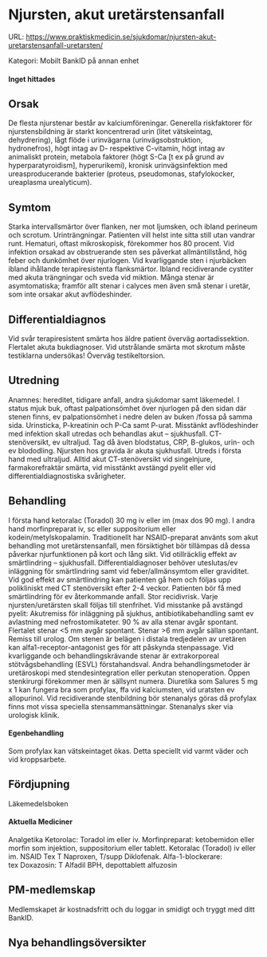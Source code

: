 # Njursten, akut uretärstensanfall

URL: https://www.praktiskmedicin.se/sjukdomar/njursten-akut-uretarstensanfall-uretarsten/



Kategori: Mobilt BankID på annan enhet

#### Inget hittades

## Orsak

De flesta njurstenar består av kalciumföreningar. Generella riskfaktorer för njurstensbildning är starkt koncentrerad urin (litet vätskeintag, dehydrering), lågt flöde i urinvägarna (urinvägsobstruktion, hydronefros), högt intag av D- respektive C-vitamin, högt intag av animaliskt protein, metabola faktorer (högt S-Ca [t ex på grund av hyperparatyroidism], hyperurikemi), kronisk urinvägsinfektion med ureasproducerande bakterier (proteus, pseudomonas, stafylokocker, ureaplasma urealyticum).

## Symtom

Starka intervallsmärtor över flanken, ner mot ljumsken, och ibland perineum och scrotum. Urinträngningar. Patienten vill helst inte sitta still utan vandrar runt.
Hematuri, oftast mikroskopisk, förekommer hos 80 procent.
Vid infektion orsakad av obstruerande sten ses påverkat allmäntillstånd, hög feber och dunkömhet över njurlogen.
Vid kvarliggande sten i njurbäcken ibland ihållande terapiresistenta flanksmärtor.
Ibland recidiverande cystiter med akuta trängningar och sveda vid miktion.
Många stenar är asymtomatiska; framför allt stenar i calyces men även små stenar i uretär, som inte orsakar akut avflödeshinder.

## Differentialdiagnos

Vid svår terapiresistent smärta hos äldre patient överväg aortadissektion. Flertalet akuta bukdiagnoser. Vid utstrålande smärta mot skrotum måste testiklarna undersökas! Överväg testikeltorsion.

## Utredning

Anamnes: hereditet, tidigare anfall, andra sjukdomar samt läkemedel.
I status mjuk buk, oftast palpationsömhet över njurlogen på den sidan där stenen finns, ev palpationsömhet i nedre delen av buken /fossa på samma sida.
Urinsticka, P-kreatinin och P-Ca samt P-urat.
Misstänkt avflödeshinder med infektion skall utredas och behandlas akut – sjukhusfall. CT-stenöversikt, ev ultraljud. Tag då även blodstatus, CRP, B-glukos, urin- och ev blododling.
Njursten hos gravida är akuta sjukhusfall. Utreds i första hand med ultraljud.
Alltid akut CT-stenöversikt vid singelnjure, farmakorefraktär smärta, vid misstänkt avstängd pyelit eller vid differentialdiagnostiska svårigheter.

## Behandling

I första hand ketoralac (Toradol) 30 mg iv eller im (max dos 90 mg). I andra hand morfinpreparat iv, sc eller suppositorium eller kodein/metylskopalamin.
Traditionellt har NSAID-preparat använts som akut behandling mot uretärstensanfall, men försiktighet bör tillämpas då dessa påverkar njurfunktionen på kort och lång sikt.
Vid otillräcklig effekt av smärtlindring – sjukhusfall. Differentialdiagnoser behöver uteslutas/ev inläggning för smärtlindring samt vid feber/allmänsymtom eller graviditet.
Vid god effekt av smärtlindring kan patienten gå hem och följas upp polikliniskt med CT stenöversikt efter 2-4 veckor. Patienten bör få med smärtlindring för ev återkommande anfall. Stor recidivrisk.
Varje njursten/uretärsten skall följas till stenfrihet.
Vid misstanke på avstängd pyelit: Akutremiss för inläggning på sjukhus, antibiotikabehandling samt ev avlastning med nefrostomikateter.
90 % av alla stenar avgår spontant. Flertalet stenar <5 mm avgår spontant. Stenar >6 mm avgår sällan spontant. Remiss till urolog. Om stenen är belägen i distala tredjedelen av uretären kan alfa1-receptor-antagonist ges för att påskynda stenpassage.
Vid kvarliggande och behandlingskrävande stenar är extrakorporeal stötvågsbehandling (ESVL) förstahandsval. Andra behandlingsmetoder är uretäroskopi med stendesintegration eller perkutan stenoperation. Öppen stenkirurgi förekommer men är sällsynt numera.
Diuretika som Salures 5 mg x 1 kan fungera bra som profylax, ffa vid kalciumsten, vid uratsten ev allopurinol. Vid recidiverande stenbildning bör stenanalys göras då profylax finns mot vissa speciella stensammansättningar. Stenanalys sker via urologisk klinik.

#### Egenbehandling

Som profylax kan vätskeintaget ökas. Detta speciellt vid varmt väder och vid kroppsarbete.

## Fördjupning

Läkemedelsboken

#### Aktuella Mediciner

Analgetika
Ketorolac: Toradol im eller iv.
Morfinpreparat: ketobemidon eller morfin som injektion, suppositorium eller tablett. Ketoralac (Toradol) iv eller im.
NSAID
Tex T Naproxen, T/supp Diklofenak.
Alfa-1-blockerare: tex Doxazosin: T Alfadil BPH, depottablett alfuzosin

## PM-medlemskap

Medlemskapet är kostnadsfritt och du loggar in smidigt och tryggt med ditt BankID.

## Nya behandlingsöversikter

